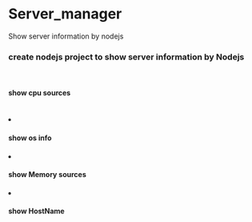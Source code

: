 # Server_manager
Show server information by nodejs
<br>
<h3>create nodejs project to show server information by Nodejs</h4>
<br>
  <h4>
    show cpu sources
    <h4>
  <br>
    
  <li>
  <h4>
    show os info
    <h4>
  </li>
    
  <li>
  <h4>
    show Memory sources
    <h4>
  </li>
    
  <li>
  <h4>
    show HostName 
    <h4>
  </li>
  <ul>
